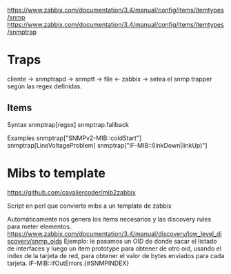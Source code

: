https://www.zabbix.com/documentation/3.4/manual/config/items/itemtypes/snmp
https://www.zabbix.com/documentation/3.4/manual/config/items/itemtypes/snmptrap


# Traps
cliente -> snmptrapd -> snmptt -> file <- zabbix -> setea el snmp trapper según las regex definidas.

## Items
Syntax
  snmptrap[regex]
  snmptrap.fallback

Examples
  snmptrap["SNMPv2-MIB::coldStart"]
  snmptrap[LineVoltageProblem]
  snmptrap["IF-MIB::(linkDown|linkUp)"]



# Mibs to template
https://github.com/cavaliercoder/mib2zabbix

Script en perl que convierte mibs a un template de zabbix


Automáticamente nos genera los items necesarios y las discovery rules para meter elementos.
https://www.zabbix.com/documentation/3.4/manual/discovery/low_level_discovery/snmp_oids
Ejemplo: le pasamos un OID de donde sacar el listado de interfaces y luego un item prototype para obtener de otro oid, usando el index de la tarjeta de red, para obtener el valor de bytes enviados para cada tarjeta.
IF-MIB::ifOutErrors.{#SNMPINDEX}

